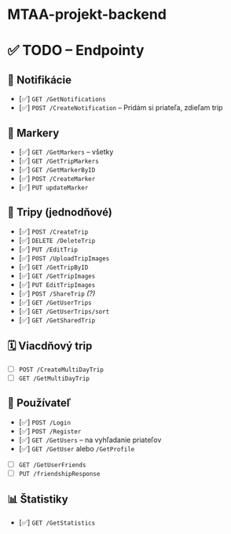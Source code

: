 # MTAA-projekt-backend

# ✅ TODO – Endpointy

## 🔔 Notifikácie
- [✅] `GET /GetNotifications`
- [✅] `POST /CreateNotification` – Pridám si priateľa, zdieľam trip

## 🧭 Markery
- [✅] `GET /GetMarkers` – všetky
- [✅] `GET /GetTripMarkers`
- [✅] `GET /GetMarkerByID`
- [✅] `POST /CreateMarker`
- [✅] `PUT updateMarker`

## 🧳 Tripy (jednodňové)
- [✅] `POST /CreateTrip`
- [✅] `DELETE /DeleteTrip`
- [✅] `PUT /EditTrip`
- [✅] `POST /UploadTripImages`
- [✅] `GET /GetTripByID`
- [✅] `GET /GetTripImages`
- [✅] `PUT EditTripImages`
- [✅] `POST /ShareTrip` *(?)*
- [✅] `GET /GetUserTrips`
- [✅] `GET /GetUserTrips/sort`
- [✅] `GET /GetSharedTrip`

## 🗓 Viacdňový trip
- [ ] `POST /CreateMultiDayTrip`
- [ ] `GET /GetMultiDayTrip`

## 👥 Používateľ
- [✅] `POST /Login`
- [✅] `POST /Register`
- [✅] `GET /GetUsers` – na vyhľadanie priateľov
- [✅] `GET /GetUser` alebo `/GetProfile`
- [ ] `GET /GetUserFriends`
- [ ] `PUT /friendshipResponse`

## 📊 Štatistiky
- [✅] `GET /GetStatistics`
